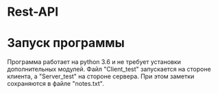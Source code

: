 # Rest-API
Запуск программы
===================
Программа работает на python 3.6 и не требует установки дополнительных модулей.
Файл "Client_test" запускается на стороне клиента, а "Server_test" на стороне сервера. При этом заметки сохраняются в файле "notes.txt".
